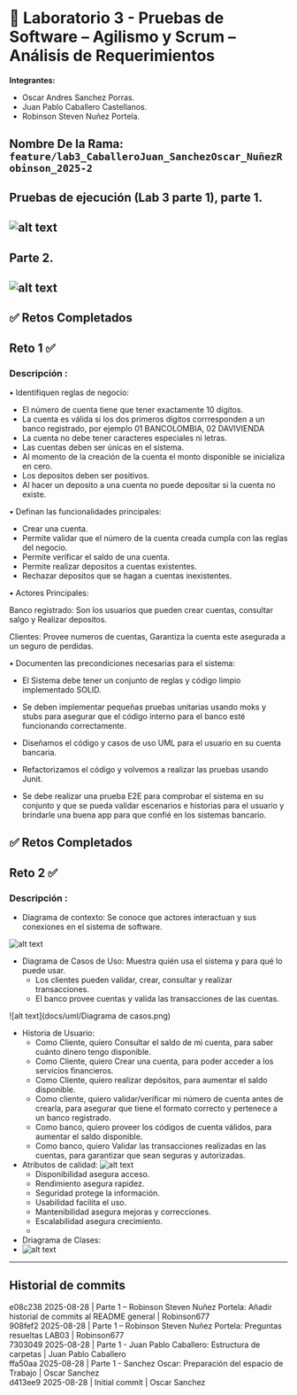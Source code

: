 # 🧪 Laboratorio 3 - Pruebas de Software – Agilismo y Scrum – Análisis de Requerimientos

**Integrantes:**
- Oscar Andres Sanchez Porras.
- Juan Pablo Caballero Castellanos.
- Robinson Steven Nuñez Portela.

**Nombre De la Rama:**
`feature/lab3_CaballeroJuan_SanchezOscar_NuñezRobinson_2025-2`
---
## Pruebas de ejecución (Lab 3 parte 1), parte 1.
![alt text](docs/imagenes/pruebaEjecucion.png) 
---
## Parte 2.
![alt text](docs/imagenes/pruebaEjecucion1.png)
---
## ✅ Retos Completados
## Reto 1 ✅
### Descripción :
• Identifiquen reglas de negocio:

- El número de cuenta tiene que tener exactamente 10 dígitos.
- La cuenta es válida si los dos primeros dígitos corrresponden a un banco registrado, por ejemplo 01 BANCOLOMBIA, 02 DAVIVIENDA
- La cuenta no debe tener caracteres especiales ni letras.
- Las cuentas deben ser únicas en el sistema.
- Al momento de la creación de la cuenta el monto disponible se inicializa en cero.
- Los depositos deben ser positivos.
- Al  hacer un deposito a una cuenta no puede depositar si la cuenta no existe.

• Definan las funcionalidades principales:

- Crear una cuenta.
-  Permite validar que el número de la cuenta creada cumpla con las reglas del negocio.
- Permite verificar el saldo de una cuenta.
- Permite realizar depositos a cuentas existentes.
- Rechazar depositos que se hagan a cuentas inexistentes.

• Actores Principales:

Banco registrado: Son los usuarios que pueden crear cuentas, consultar salgo y Realizar depositos.

Clientes: Provee numeros de cuentas, Garantiza la cuenta este asegurada a un seguro de perdidas.


• Documenten las precondiciones necesarias para el sistema:

- El Sistema debe tener un conjunto de reglas y código limpio implementado SOLID.

- Se deben implementar pequeñas pruebas unitarias usando moks y stubs para asegurar que el código interno para el banco esté funcionando correctamente.

- Diseñamos el código y casos de uso UML para el usuario en su cuenta bancaria.

- Refactorizamos el código y volvemos a realizar las pruebas usando Junit.

- Se debe realizar una prueba E2E para comprobar el sistema en su conjunto y que se pueda validar escenarios e historias para el usuario y brindarle una buena app para que confié en los sistemas bancario.

## ✅ Retos Completados
## Reto 2 ✅
### Descripción :
- Diagrama de contexto: Se conoce que actores interactuan y sus conexiones en el sistema de software.

![alt text](docs/uml/DiagramaDeContexto.drawio.png)

- Diagrama de Casos de Uso: Muestra quién usa el sistema y para qué lo puede usar. 
  - Los clientes pueden validar, crear, consultar y realizar transacciones.
  - El banco provee cuentas y valida las transacciones de las cuentas.

![alt text](docs/uml/Diagrama de casos.png)
- Historia de Usuario:
  - Como Cliente, quiero Consultar el saldo de mi cuenta, para saber cuánto dinero tengo disponible.
  - Como Cliente, quiero Crear una cuenta, para poder acceder a los servicios financieros.
  - Como Cliente, quiero realizar depósitos, para aumentar el saldo disponible.
  - Como cliente, quiero validar/verificar mi número de cuenta antes de crearla, para asegurar que tiene el formato correcto y pertenece a un banco registrado.
  - Como banco, quiero proveer los códigos de cuenta válidos, para aumentar el saldo disponible.
  - Como banco, quiero Validar las transacciones realizadas en las cuentas, para garantizar que sean seguras y autorizadas.
- Atributos de calidad:
![alt text](docs/uml/tablaExcel.png)
  - Disponibilidad asegura acceso. 
  - Rendimiento asegura rapidez. 
  - Seguridad protege la información. 
  - Usabilidad facilita el uso. 
  - Mantenibilidad asegura mejoras y correcciones. 
  - Escalabilidad asegura crecimiento.
  - 
- Driagrama de Clases:
- ![alt text](docs/uml/Digrama_Clases_Reto2.png)


---
## Historial de commits
e08c238 2025-08-28 | Parte 1 – Robinson Steven Nuñez Portela: Añadir historial de commits al README general | Robinson677  
908fef2 2025-08-28 | Parte 1 – Robinson Steven Nuñez Portela: Preguntas resueltas LAB03 | Robinson677  
7303049 2025-08-28 | Parte 1 - Juan Pablo Caballero: Estructura de carpetas | Juan Pablo Caballero  
ffa50aa 2025-08-28 | Parte 1 - Sanchez Oscar: Preparación del espacio de Trabajo | Oscar Sanchez  
d413ee9 2025-08-28 | Initial commit | Oscar Sanchez

